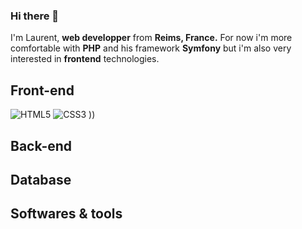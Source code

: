 ### Hi there 👋

I'm Laurent, **web developper** from **Reims, France.** For now i'm more comfortable with **PHP** and his framework **Symfony** but i'm also very interested in **frontend** technologies.

## Front-end

![HTML5](https://user-images.githubusercontent.com/25181517/192158954-f88b5814-d510-4564-b285-dff7d6400dad.png)
![CSS3](https://user-images.githubusercontent.com/25181517/183898674-75a4a1b1-f960-4ea9-abcb-637170a00a75.png
)
))
## Back-end
## Database
## Softwares & tools
